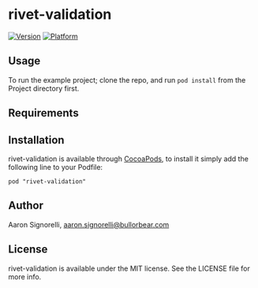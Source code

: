 # rivet-validation

[![Version](http://cocoapod-badges.herokuapp.com/v/rivet-validation/badge.png)](http://cocoadocs.org/docsets/rivet-validation)
[![Platform](http://cocoapod-badges.herokuapp.com/p/rivet-validation/badge.png)](http://cocoadocs.org/docsets/rivet-validation)

## Usage

To run the example project; clone the repo, and run `pod install` from the Project directory first.

## Requirements

## Installation

rivet-validation is available through [CocoaPods](http://cocoapods.org), to install
it simply add the following line to your Podfile:

    pod "rivet-validation"

## Author

Aaron Signorelli, aaron.signorelli@bullorbear.com

## License

rivet-validation is available under the MIT license. See the LICENSE file for more info.

